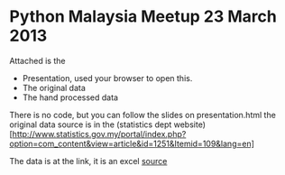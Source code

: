 Python Malaysia Meetup 23 March 2013
======================================

Attached is the
* Presentation, used your browser to open this. 
* The original data
* The hand processed data

There is no code, but you can follow the slides on presentation.html
the original data source is in the (statistics dept website)[http://www.statistics.gov.my/portal/index.php?option=com_content&view=article&id=1251&Itemid=109&lang=en] 

The data is at the link, it is an excel
[source](http://www.statistics.gov.my/portal/download_Economics/download.php?file=DATA_SERIES/SURVEY10/EXCEL/TABLE7.xls)
